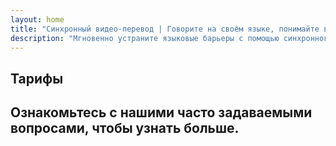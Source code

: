 ```yaml
---
layout: home
title: "Синхронный видео-перевод | Говорите на своём языке, понимайте всех"
description: "Мгновенно устраните языковые барьеры с помощью синхронного перевода i14n. Участвуйте в встречах на родном языке, пока все прекрасно понимают друг друга. Зачем учить новый язык, когда технологии могут преодолеть этот разрыв?"
---
```


<!-- text="Сосредоточьтесь на росте — пусть iMind займется языками." -->
<!-- text="Обучение занимает годы; iMind обеспечивает мгновенное понимание уже сегодня на любом языке." -->
<!-- text="Понимайте мгновенно — без изучения иностранных языков" -->

<HeroSection
title="Видеовстречи с синхронным **переводом**"
text="Для компаний, где **языковые барьеры** приводят к потере сделок, задержкам и дорогостоящим ошибкам.">
<AuthButton text="Попробовать демо" buttonClass="brand"/>
<NavButton to="#pricing" buttonClass="alt" buttonLabel="Цены" />
</HeroSection>

<span id="1"></span>

<FeatureBlock :card="{
  title: 'Говорите мгновенно на более чем 100 языках',
  details: 'iMind позволяет каждому участнику говорить на своем родном языке — естественно, в [реальном времени](/guide/how-it-works), без субтитров и задержек.',
    items: [
      '✧ Говорите свободно — вас мгновенно поймут.',
      '✧ ИИ-перевод передает интонацию, намерения и специфическую терминологию.',
      '⚡︎ Двусторонний, непрерывный **голосовой перевод** без ручной настройки.',
    ],
  link: './guide/what-is-imind',
  src: {
    light: '/1.png',
    dark: '/1.png',
  },
  inversion: false
}" />

<span id="2"></span>

<FeatureBlock :card="{
  title: '**Разум внутри** ваших встреч',
  details: 'iMind превращает каждый многоязычный звонок в четкие, доступные для поиска знания.',
  items: [
    '⚡︎ Мгновенно ищите любой контент по прошлым и текущим встречам. Задавайте вопросы естественным языком, получайте точные ответы без просмотра записей.',
    '✧ Никогда не пропускайте задачи с встреч. Наш ИИ автоматически извлекает задачи, исполнителей и сроки из разговоров.',
    '✧ ИИ-резюме встреч мгновенно предоставляют ключевые моменты на любом языке, сохраняя всеобщую согласованность без ручного конспектирования.',
  ],
  link: '/guide/how-it-works#🧩-deep-memory-deep-understanding',
  src: {
    light: '/2l.png',
    dark: '/2d.png',
  },
  inversion: true
}" />

<span id="3"></span>

<FeatureBlock :card="{
  title: 'Создан для серьезных встреч — не просто для разговоров',
  details: 'iMind — это профессиональная платформа для видеовстреч, а не легковесное дополнение или плагин.',
  items: [
    '✧ Разрешение 1080p, умное подавление шума и фокусированный захват голоса.',
    '✧ Планирование, модерация, демонстрации, запись и полная интеграция с календарем — все встроено и готово к использованию.',
    '⚡︎ Живые транскрипты, чат участников и ИИ-ассистент, который поддерживает продуктивность встреч.'
  ],
  link: '/guide/how-it-works',
  src: {
    light: '/3l.png',
    dark: '/3d.png',
  },
  inversion: false
}" />

<span id="4"></span>

<FeatureBlock
  :card="{
    title: 'Безопасный и конфиденциальный по дизайну',
    details:
      'iMind создан для разговоров, где важно доверие. Хотя мы полагаемся на лучшую стороннюю инфраструктуру, [конфиденциальность всегда остается в ваших руках](/guide/privacy-architecture).',
    items: [
      '⚡︎ Региональная конфиденциальность — выбирайте, где обрабатываются ваши данные. Мы направляем весь перевод, хранение и аналитику через инфраструктуру, соответствующую вашей зоне соответствия (например, ЕС, США, Азия).',
      '✧ Приватность по умолчанию — iMind **никогда** не хранит и не использует ваш контент для обучения, профилирования или доступа третьих лиц.',
      '✧ Соответствие требованиям по архитектуре — готовность к GDPR, CCPA и UAE PDPL, с полной поддержкой прав на экспорт и удаление.'
    ],
    link: '/guide/privacy-architecture',
    src: {
      light: '/4.png',
      dark: '/4.png',
    },
    inversion: true
  }"
/>

## Тарифы

<PricingPlans :plans="[
  {
    title: 'Бизнес Старт',
    price: '**$7** за пользователя / месяц, годовое обязательство',
    details: 'Или $8.40 за пользователя / месяц при ежемесячной оплате',
    items: [
      'Мгновенный перевод на более чем 100 языков [💬](#1)',
      'Создан для серьезных встреч — не просто для разговоров [💬](#3)',
    ],
    linkText: 'Начать пробный период',
    linkHref: '/guide/use-cases#negotiations',
  },
  {
    title: 'Бизнес Стандарт',
    price: '**$14** за пользователя / месяц, годовое обязательство',
    details: 'Или $16.80 за пользователя / месяц при ежемесячной оплате',
    items: [
      'Мгновенный перевод на более чем 100 языков [💬](#1)',
      'Создан для серьезных встреч — не просто для разговоров [💬](#3)',
      'Интеллект внутри ваших встреч [💬](#2)',
    ],
    linkText: 'Начать пробный период',
    linkHref: '/guide/use-cases#operations',
  },
  {
    title: 'Бизнес Плюс',
    price: '**$22** за пользователя / месяц, годовое обязательство',
    details: 'Или $16.80 за пользователя / месяц при ежемесячной оплате',
    items: [
      'Мгновенный перевод на более чем 100 языков [💬](#1)',
      'Создан для серьезных встреч — не просто для разговоров [💬](#3)',
      'Интеллект внутри ваших встреч [💬](#2)',
      'Сегментированная по регионам архитектура конфиденциальности [💬](#4)'
    ],
    linkText: 'Начать пробный период',
    linkHref: '/guide/use-cases#operations',
  }
]" />

## Ознакомьтесь с нашими часто задаваемыми вопросами, чтобы узнать больше.

<AccordionGroup :items="[
  {
    q: 'Могут ли внешние участники присоединиться к звонку?',
    a: '**Безусловно**. Для бесплатной версии iMind участники могут либо войти через аккаунт Google, либо получить одобрение организатора встречи для присоединения.<br><br>Для клиентов Google Workspace: после создания встречи вы можете пригласить любого участника, даже если у него нет аккаунта Google. Просто поделитесь ссылкой или идентификатором встречи со всеми участниками. [💬](#2)'
  },
  {
    q: 'Сколько стоит iMind?',
    a: 'Любой пользователь с аккаунтом Google может создавать видеовстречи, приглашать до 100 участников и проводить встречи длительностью до 60 минут бесплатно. Для мобильных звонков и разговоров один на один ограничений по времени нет.<br><br>Для более длительных встреч с большим количеством участников или дополнительных функций, таких как международные номера для дозвона, запись встреч, прямые трансляции и административное управление, ознакомьтесь с тарифами и ценами для организаций или Google Workspace Individual.'
  },
  {
    q: 'Как получить доступ к премиум-функциям?',
    a: 'Премиум-функции доступны в наших планах Google Workspace и в Google One Premium.'
  },
  {
    q: 'Защищено ли содержание встречи?',
    a: 'Да. Все видео- и аудиопотоки в Meet зашифрованы. Пользователи могут безопасно присоединяться даже находясь вне офиса.'
  },
  {
    q: 'Требуется ли сторонний сервис для доступа по телефону?',
    a: 'Нет. В версии Enterprise от Google Workspace у вас есть возможность включать номер телефона и PIN-код для каждой встречи без дополнительной настройки. Подробности смотрите в документации по телефонному подключению.'
  }
]" />